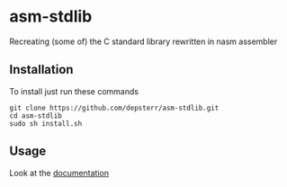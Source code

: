 # asm-stdlib
Recreating (some of) the C standard library rewritten in nasm assembler

## Installation

To install just run these commands

```
git clone https://github.com/depsterr/asm-stdlib.git
cd asm-stdlib
sudo sh install.sh
```

## Usage

Look at the [documentation](./documentation/README.md)
